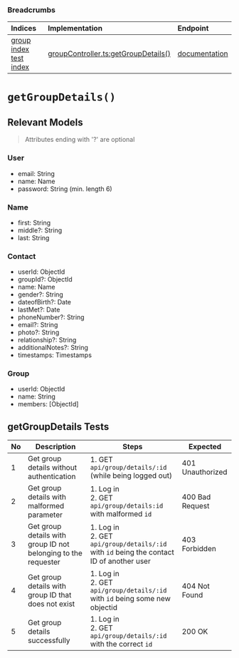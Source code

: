 ### Breadcrumbs

| Indices | Implementation | Endpoint |
| :----------------------------------------------------------- | :-------------------------------------------------------------------------------------------------------------------- | :--------------------------------------------------------------------------------------------------------------------------------------------------------------- |
| [group index](./index.md)<br>[test index](../index.md) | [groupController.ts:getGroupDetails()](../../../../../backend/src/controllers/groupController.ts#L286-L315) | [documentation](../../endpoints/groups/getGroupDetails.md) |
# `getGroupDetails()`
## Relevant Models
> Attributes ending with '?' are optional
### User
* email: String
* name: Name
* password: String (min. length 6)

### Name
* first: String
* middle?: String
* last: String

### Contact
* userId: ObjectId
* groupId?: ObjectId
* name: Name
* gender?: String
* dateofBirth?: Date
* lastMet?: Date
* phoneNumber?: String
* email?: String
* photo?: String
* relationship?: String
* additionalNotes?: String
* timestamps: Timestamps

### Group
* userId: ObjectId
* name: String
* members: [ObjectId]


## getGroupDetails Tests
| No  | Description                                                    | Steps                                                                                      | Expected         |
| --- | -------------------------------------------------------------- | ------------------------------------------------------------------------------------------ | ---------------- |
| 1   | Get group details without authentication                       | 1. GET `api/group/details/:id` (while being logged out)                                    | 401 Unauthorized |
| 2   | Get group details with malformed parameter                     | 1. Log in<br>2. GET `api/group/details:id` with malformed `id`                             | 400 Bad Request  |
| 3   | Get group details with group ID not belonging to the requester | 1. Log in<br>2. GET `api/group/details/:id` with `id` being the contact ID of another user | 403 Forbidden    |
| 4   | Get group details with group ID that does not exist            | 1. Log in<br>2. GET `api/group/details/:id` with `id` being some new objectid              | 404 Not Found    |
| 5   | Get group details successfully                                 | 1. Log in<br>2. GET `api/group/details/:id` with the correct `id`                          | 200 OK           |